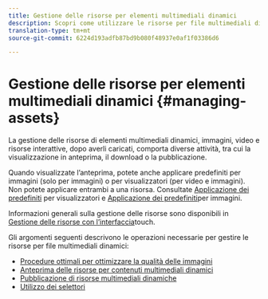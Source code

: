 ```yaml
---
title: Gestione delle risorse per elementi multimediali dinamici
description: Scopri come utilizzare le risorse per file multimediali dinamici
translation-type: tm+mt
source-git-commit: 6224d193adfb87bd9b080f48937e0af1f03386d6

---
```



# Gestione delle risorse per elementi multimediali dinamici {#managing-assets}

La gestione delle risorse di elementi multimediali dinamici, immagini, video e risorse interattive, dopo averli caricati, comporta diverse attività, tra cui la visualizzazione in anteprima, il download o la pubblicazione.

Quando visualizzate l’anteprima, potete anche applicare predefiniti per immagini (solo per immagini) o per visualizzatori (per video e immagini). Non potete applicare entrambi a una risorsa. Consultate [Applicazione dei predefiniti](viewer-presets.md) per visualizzatori e [Applicazione dei predefiniti](image-presets.md)per immagini.

Informazioni generali sulla gestione delle risorse sono disponibili in [Gestione delle risorse con l’interfaccia](/help/assets/manage-digital-assets.md)touch.

Gli argomenti seguenti descrivono le operazioni necessarie per gestire le risorse per file multimediali dinamici:

* [Procedure ottimali per ottimizzare la qualità delle immagini](best-practices-for-optimizing-the-quality-of-your-images.md)
* [Anteprima delle risorse per contenuti multimediali dinamici](previewing-assets.md)
* [Pubblicazione di risorse multimediali dinamiche](publishing-dynamicmedia-assets.md)
* [Utilizzo dei selettori](working-with-selectors.md)

